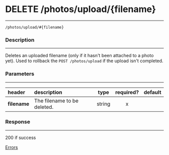 # DELETE /photos/upload/{filename} 
***
`/photos/upload/#{filename}`

### Description
***
Deletes an uploaded filename (only if it hasn't been attached to a photo yet). Used to rollback the `POST /photos/upload` if the upload isn't completed.

### Parameters
***

|header| description| type |required? |default|
|:---------|:--------------|:----------:|:------------:|:------------:|
|**filename**|The filename to be deleted.|string|x||


### Response
***



200 if success

[Errors](../../resources/errors.md#files)
